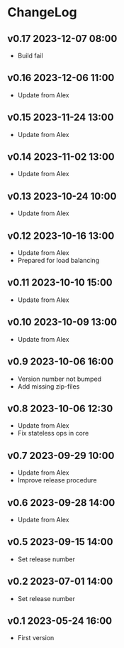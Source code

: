 # ChangeLog

## v0.17 2023-12-07 08:00
* Build fail

## v0.16 2023-12-06 11:00
* Update from Alex

## v0.15 2023-11-24 13:00
* Update from Alex

## v0.14 2023-11-02 13:00
* Update from Alex

## v0.13 2023-10-24 10:00
* Update from Alex

## v0.12 2023-10-16 13:00
* Update from Alex
* Prepared for load balancing

## v0.11 2023-10-10 15:00
* Update from Alex

## v0.10 2023-10-09 13:00
* Update from Alex

## v0.9 2023-10-06 16:00
* Version number not bumped
* Add missing zip-files

## v0.8 2023-10-06 12:30
* Update from Alex
* Fix stateless ops in core

## v0.7 2023-09-29 10:00
* Update from Alex
* Improve release procedure

## v0.6 2023-09-28 14:00
* Update from Alex

## v0.5 2023-09-15 14:00
* Set release number

## v0.2 2023-07-01 14:00
* Set release number

## v0.1 2023-05-24 16:00
* First version
